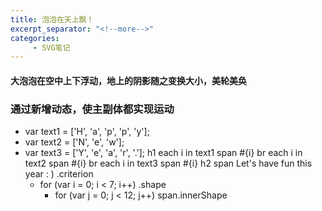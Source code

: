```yaml
---
title: 泡泡在天上飘！
excerpt_separator: "<!--more-->"
categories:
     - SVG笔记
---
```


#### 大泡泡在空中上下浮动，地上的阴影随之变换大小，美轮美奂
<!--more-->
### 通过新增动态，使主副体都实现运动 
<div>
<style>
@import url('https://fonts.googleapis.com/css2?family=Montserrat:wght@500&display=swap');

/**
* get random number.
* @param {number} min - min number.
* @param {number} max - max number.
*/

random(min,max)
  return floor(math(0, 'random') * (max - min + 1) + min)

_number_of_shapes = 7;
_mult_num = 360 / _number_of_shapes;
_width = 20;
_height = 20;

*, *::before, *::after
  box-sizing: border-box;

html, body
  height: 100vh;
  width: 100vw;
  
body
  font-family: 'Montserrat', sans-serif;
  background: #FFF;
  position: relative;
  overflow: hidden;
  font-size: 67.5%;

.criterion
  position: absolute;
  top: 50%;
  left: 50%;
  height: 0;
  width: 0;
  transform: translate(-(_width / 2 + 1)px, -(_height / 2 + 1)px);

h1
  font-size: 2rem;
  position: fixed;
  top: 50%;
  left: 50%;
  transform: translate(-50%, -50%) scale(1, 1);
  animation: h1-animation 0.8s ease-in-out 10.3s 1 forwards normal;
  & > span
    display: inline-block;
    line-height: 1.6;
    letter-spacing: 0.2rem;
  for i in (0..13)
    span:nth-of-type({i + 1})
      opacity: 0;
      animation: text-animation + i 0.8s ease-in-out 7s + (i * 100)ms 1 forwards normal;

h2
  font-size: 1.2rem;
  position: fixed;
  top: 50%;
  left: 50%;
  white-space: nowrap;
  transform: translate(-50%, -50%) scale(1, 1);
  & > span
    display: inline-block;
    opacity: 0;
    animation: span-animation 0.8s ease-in-out 11s 1 forwards normal;
    &::after
      content: '';
      position: absolute;
      display: block;
      top: 30px;
      width: 0%;
      height: 2px;
      background-color: #000;
      animation: line-animation 0.8s ease-in-out 11.8s 1 forwards normal;

@keyframes line-animation
  0%
   width: 0%;
  100%
   width: 100%;
    
@keyframes span-animation
  0%
    transform: translateY(10px);
    opacity: 0;
  100%
    transform: translateY(0);
    opacity: 1;
    
@keyframes h1-animation
  0%
    transform: translate(-50%, -50%) scale(1, 1) rotate(0deg);
  100%
    transform: translate(-50%, -50%) scale(0, 0) rotate(360deg);
    
for i in (0..13)
  @keyframes text-animation{i}
    0%
      opacity: 0;
      transform: translateY(10px);
    100%
      opacity: 1;
      transform: translateY(0);
      
span.innerShape
  position: absolute;
  width: _width px;
  height: _height px;
  border-radius: 50%;
  transform: scale(0, 0);

.shape
  position: absolute;
  width: _width px;
  height: _height px;
  border-radius: 50%;
  for i in (0.._number_of_shapes)
    &:nth-of-type({i + 1})
      border: solid 1px hsl(_mult_num * i, 80%, 60%);
      background-color: hsl(_mult_num * i, 80%, 60%);
      left: 0;
      top: 0;
      animation: shape-animation + i 10s ease-in-out 1.4s + (i * 200)ms 1 forwards normal,
                 shape-rotate-animation 0.8s ease-in-out 9.6s + (i * 100)ms 1 forwards normal;
      for j in (0..12)
        & > span:nth-of-type({j + 1})
          background-color: hsl(i * _mult_num, 80%, 60%);
          left: 0;
          top: 0;
          animation: innerShape-animation + j 1s ease-in-out (i * 200)ms forwards normal,
                     innerShape2-animation + j 2s ease-in-out 8.3s + (i * 100)ms 1 forwards normal;

@keyframes shape-rotate-animation
  0%
    transform: scale(10, 10) rotate(0deg);
  100%
    transform: scale(0, 0) rotate(360deg);
                     
for i in (0..12)
  @keyframes innerShape-animation{i}
    0%
      left: 0;
      top: 0;
      transform: scale(1, 1);
      opacity: 1;
    100%
      left: cos(i * 30 deg) * 100 px;
      top: sin(i * 30 deg) * 100 px;
      transform: scale(0, 0);
      opacity: 1;
  @keyframes innerShape2-animation{i}
    0%
      left: 0;
      top: 0;
      transform: scale(0, 0);
      opacity: 1;
    100%
      left: cos(i * 30 deg) * 100 px;
      top: sin(i * 30 deg) * 100 px;
      transform: scale(0.5, 0.5);
      opacity: 1;
      
for i in (0.._number_of_shapes)
  @keyframes shape-animation{i}
    0%
      left: 0;
      top: 0;
      transform: scale(0, 0);
      border-radius: 50%;
      opacity: 1;
      background-color: hsl(_mult_num * i, 80%, 60%);
    10%
      left: 0;
      top: 0;
      transform: scale(50, 50);
      border-radius: 50%;
      opacity: 0;
    15%
      left: 0;
      top: 0;
      transform: scale(0, 0);
      border-radius: 50%;
      opacity: 0;
    30%
      left: -(i * _width * 2) + _width * 2 * 2.5 + _width px;
      top: 0;
      transform: scale(1, 1);
      opacity: 1;
      border-radius: 50%;
    35%
      left: -(i * _width * 2) + _width * 2 * 2.5 + _width px;
      top: 0;
      transform: scale(10, 10) rotate(0deg);
      opacity: 1;
      border-radius: 0%;
    40%
      left: 0;
      transform: scale(1, 1) rotate(180deg);
      background-color: hsl(_mult_num * i, 80%, 60%);
    45%
      transform: scale(5, 5) rotate(0deg);
      background-color: transparent;
    50%
      left: 0;
      top: 0;
      transform: scale(10, 10);
      opacity: 1;
      border-radius: 0%;
      background-color: transparent;
    100%
      left: 0;
      top: 0;
      transform: scale(10, 10);
      opacity: 1;
      border-radius: 0%;
      background-color: transparent;
</style>



- var text1 = ['H', 'a', 'p', 'p', 'y'];
- var text2 = ['N', 'e', 'w'];
- var text3 = ['Y', 'e', 'a', 'r', '.'];
h1
  each i in text1
    span #{i}
  br
  each i in text2
    span #{i}
  br
  each i in text3
    span #{i}
h2 
  span Let's have fun this year : )
.criterion
  - for (var i = 0; i < 7; i++) 
    .shape
      - for (var j = 0; j < 12; j++)
        span.innerShape

</div>